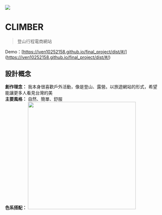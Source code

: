 ![](https://i.imgur.com/ZTxaBFH.jpg)

# CLIMBER
> 登山行程電商網站

Demo：[https://iven10252158.github.io/final_project/dist/#/]
(https://iven10252158.github.io/final_project/dist/#/)

## 設計概念
**創作理念：** 我本身很喜歡戶外活動，像是登山、露營。以旅遊網站的形式，希望能讓更多人看見台灣的美<br>
**主要風格：** 自然、簡單、舒服<br>
**色系搭配：**
<img src="https://i.imgur.com/xNWBTXx.png" width="350" />